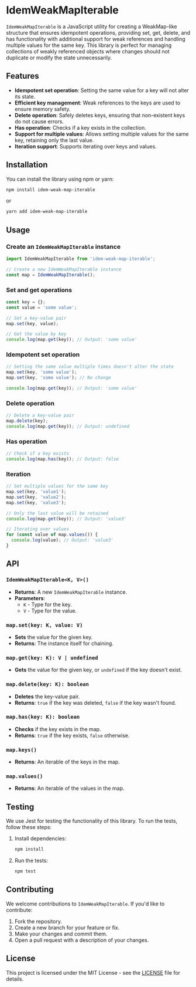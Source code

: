 # IdemWeakMapIterable

`IdemWeakMapIterable` is a JavaScript utility for creating a WeakMap-like structure that ensures idempotent operations, providing set, get, delete, and has functionality with additional support for weak references and handling multiple values for the same key. This library is perfect for managing collections of weakly referenced objects where changes should not duplicate or modify the state unnecessarily.

## Features

- **Idempotent set operation**: Setting the same value for a key will not alter its state.
- **Efficient key management**: Weak references to the keys are used to ensure memory safety.
- **Delete operation**: Safely deletes keys, ensuring that non-existent keys do not cause errors.
- **Has operation**: Checks if a key exists in the collection.
- **Support for multiple values**: Allows setting multiple values for the same key, retaining only the last value.
- **Iteration support**: Supports iterating over keys and values.

## Installation

You can install the library using npm or yarn:

```bash
npm install idem-weak-map-iterable
```

or

```bash
yarn add idem-weak-map-iterable
```

## Usage

### Create an `IdemWeakMapIterable` instance

```javascript
import IdemWeakMapIterable from 'idem-weak-map-iterable';

// Create a new IdemWeakMapIterable instance
const map = IdemWeakMapIterable();
```

### Set and get operations

```javascript
const key = {};
const value = 'some value';

// Set a key-value pair
map.set(key, value);

// Get the value by key
console.log(map.get(key)); // Output: 'some value'
```

### Idempotent set operation

```javascript
// Setting the same value multiple times doesn't alter the state
map.set(key, 'some value');
map.set(key, 'some value'); // No change

console.log(map.get(key)); // Output: 'some value'
```

### Delete operation

```javascript
// Delete a key-value pair
map.delete(key);
console.log(map.get(key)); // Output: undefined
```

### Has operation

```javascript
// Check if a key exists
console.log(map.has(key)); // Output: false
```

### Iteration

```javascript
// Set multiple values for the same key
map.set(key, 'value1');
map.set(key, 'value2');
map.set(key, 'value3');

// Only the last value will be retained
console.log(map.get(key)); // Output: 'value3'

// Iterating over values
for (const value of map.values()) {
  console.log(value); // Output: 'value3'
}
```

## API

### `IdemWeakMapIterable<K, V>()`

- **Returns**: A new `IdemWeakMapIterable` instance.
- **Parameters**:
  - `K` - Type for the key.
  - `V` - Type for the value.

### `map.set(key: K, value: V)`

- **Sets** the value for the given key.
- **Returns**: The instance itself for chaining.

### `map.get(key: K): V | undefined`

- **Gets** the value for the given key, or `undefined` if the key doesn't exist.

### `map.delete(key: K): boolean`

- **Deletes** the key-value pair.
- **Returns**: `true` if the key was deleted, `false` if the key wasn't found.

### `map.has(key: K): boolean`

- **Checks** if the key exists in the map.
- **Returns**: `true` if the key exists, `false` otherwise.

### `map.keys()`

- **Returns**: An iterable of the keys in the map.

### `map.values()`

- **Returns**: An iterable of the values in the map.

## Testing

We use Jest for testing the functionality of this library. To run the tests, follow these steps:

1. Install dependencies:

   ```bash
   npm install
   ```

2. Run the tests:
   ```bash
   npm test
   ```

## Contributing

We welcome contributions to `IdemWeakMapIterable`. If you'd like to contribute:

1. Fork the repository.
2. Create a new branch for your feature or fix.
3. Make your changes and commit them.
4. Open a pull request with a description of your changes.

## License

This project is licensed under the MIT License - see the [LICENSE](LICENSE) file for details.
